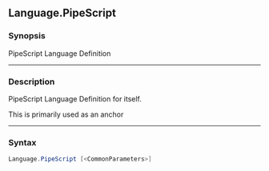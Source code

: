 Language.PipeScript
-------------------

### Synopsis
PipeScript Language Definition

---

### Description

PipeScript Language Definition for itself.

This is primarily used as an anchor

---

### Syntax
```PowerShell
Language.PipeScript [<CommonParameters>]
```
